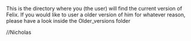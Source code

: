 This is the directory where you (the user) will find the current version of Felix.
If you would like to user a older version of him for whatever reason, please have a look inside the Older_versions folder

//Nicholas
